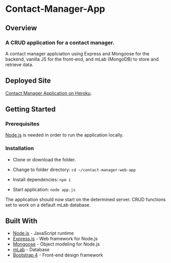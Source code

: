 # Contact-Manager-App 
## Overview
### A CRUD application for a contact manager.

A contact manager applciation using Express and Mongoose for  the backend, vanilla JS for the front-end, and mLab (MongoDB) to store and retrieve data.

## Deployed Site
[Contact Manager Application on Heroku](https://contact-manager-irv.herokuapp.com).

## Getting Started 

### Prerequisites
[Node.js](https://nodejs.org/en/) is needed in order to run the application locally.
 
### Installation
- Clone or download the folder. 

- Change to folder directory: `cd ~/contact-manager-web-app`

- Install dependencies: `npm i`

- Start application: `node app.js`

The application should now start on the determined server. CRUD functions set to work on a default mLab database. 

## Built With

- [Node.js](https://nodejs.org/en/) - JavaScript runtime
- [Express.js](https://expressjs.com/) - Web framework for Node.js
- [Mongoose](https://mongoosejs.com/) - Object modeling for Node.js
- [mLab](https://mlab.com/) - Database
- [Bootstrap 4](https://getbootstrap.com/)  - Front-end design framework


